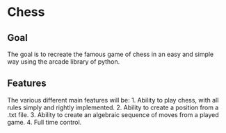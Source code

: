# Chess

## Goal

The goal is to recreate the famous game of chess in an easy and simple way using the arcade library of python.

## Features
The various different main features will be:
    1. Ability to play chess, with all rules simply and rightly implemented.
    2. Ability to create a position from a .txt file.
    3. Ability to create an algebraic sequence of moves from a played game.
    4. Full time control.
